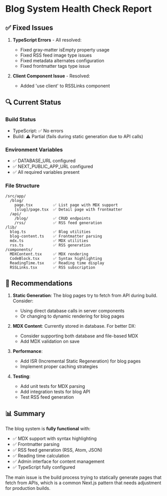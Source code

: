# Blog System Health Check Report

## ✅ Fixed Issues

1. **TypeScript Errors** - All resolved:
   - Fixed gray-matter isEmpty property usage
   - Fixed RSS feed image type issues
   - Fixed metadata alternates configuration
   - Fixed frontmatter tags type issue

2. **Client Component Issue** - Resolved:
   - Added 'use client' to RSSLinks component

## 🔍 Current Status

### Build Status
- TypeScript: ✅ No errors
- Build: ⚠️ Partial (fails during static generation due to API calls)

### Environment Variables
- ✅ DATABASE_URL configured
- ✅ NEXT_PUBLIC_APP_URL configured
- ✅ All required variables present

### File Structure
```
/src/app/
  /blog/
    page.tsx         ✅ List page with MDX support
    [slug]/page.tsx  ✅ Detail page with frontmatter
  /api/
    /blog/           ✅ CRUD endpoints
    /rss/            ✅ RSS feed generation
/lib/
  blog.ts            ✅ Blog utilities
  blog-content.ts    ✅ Frontmatter parsing
  mdx.ts             ✅ MDX utilities
  rss.ts             ✅ RSS generation
/components/
  MDXContent.tsx     ✅ MDX rendering
  CodeBlock.tsx      ✅ Syntax highlighting
  ReadingTime.tsx    ✅ Reading time display
  RSSLinks.tsx       ✅ RSS subscription
```

## 🎯 Recommendations

1. **Static Generation**: The blog pages try to fetch from API during build. Consider:
   - Using direct database calls in server components
   - Or changing to dynamic rendering for blog pages

2. **MDX Content**: Currently stored in database. For better DX:
   - Consider supporting both database and file-based MDX
   - Add MDX validation on save

3. **Performance**: 
   - Add ISR (Incremental Static Regeneration) for blog pages
   - Implement proper caching strategies

4. **Testing**:
   - Add unit tests for MDX parsing
   - Add integration tests for blog API
   - Test RSS feed generation

## 📊 Summary

The blog system is **fully functional** with:
- ✅ MDX support with syntax highlighting
- ✅ Frontmatter parsing
- ✅ RSS feed generation (RSS, Atom, JSON)
- ✅ Reading time calculation
- ✅ Admin interface for content management
- ✅ TypeScript fully configured

The main issue is the build process trying to statically generate pages that fetch from APIs, which is a common Next.js pattern that needs adjustment for production builds.